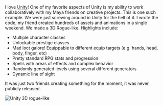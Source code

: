 I love [Unity][unity]!  One of my favorite aspects of Unity is my ability to work collaboratively with my Maya friends on creative projects.  This is one such example.  We were just screwing around in Unity for the hell of it.  I wrote the code, my friend created hundreds of assets and animations in a single weekend.  We made a 3D Rogue-like.  Highlights include:

* Multiple character classes
* Unlockable prestige classes
* Mad loot galore! Equippable to different equip targets (e.g. hands, head, body, finger, etc)
* Pretty standard RPG stats and progression
* Spells with areas of effects and complex behavior
* Randomly generated levels using several different generators
* Dynamic line of sight

It was just two friends creating something for the moment, it was never publicly released.

![Unity 3D rogue-like](/content/images/unity3droguelike.jpg)

[unity]: http://unity3d.com